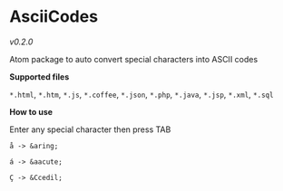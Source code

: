 AsciiCodes
==========

_v0.2.0_


Atom package to auto convert special characters into ASCII codes


**Supported files**

`*.html`, `*.htm`, `*.js`, `*.coffee`, `*.json`, `*.php`, `*.java`, `*.jsp`, `*.xml`, `*.sql`


**How to use**

Enter any special character then press TAB


`å -> &aring;`

`á -> &aacute;`

`Ç -> &Ccedil;`
